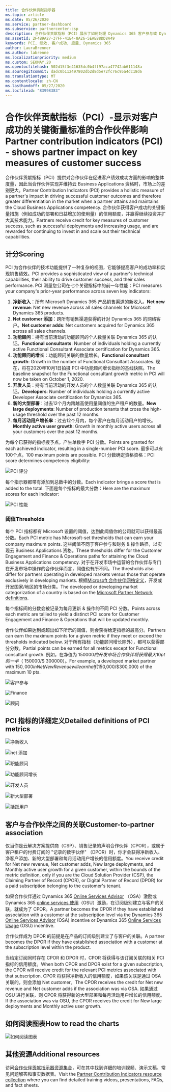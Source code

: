 ```yaml
---
title: 合作伙伴贡献指示器
ms.topic: article
ms.date: 05/26/2020
ms.service: partner-dashboard
ms.subservice: partnercenter-csp
description: 合作伙伴贡献指标（PCI）展示了如何处理 Dynamics 365 客户参与或 Dynamics 365 财务和运营。
ms.assetid: 2F4B9A27-37FF-41E4-8A26-5EAE88DD8A49
keywords: PCI, 绩效, 客户成功, 度量, Dynamics 365
author: LauraBrenner
ms.author: labrenne
ms.localizationpriority: medium
ms.custom: SEOMAY.20
ms.openlocfilehash: 502d15f3e41635dc0b4ff97aca47742ab611148a
ms.sourcegitcommit: dadc0b112497802db2d8d5e72fc76c95a4dc18d6
ms.translationtype: MT
ms.contentlocale: zh-CN
ms.lasthandoff: 05/27/2020
ms.locfileid: "83998383"
---
```

# <a name="partner-contribution-indicators-pci---shows-partner-impact-on-key-measures-of-customer-success"></a><span data-ttu-id="0645e-104">合作伙伴贡献指标（PCI）-显示对客户成功的关键衡量标准的合作伙伴影响</span><span class="sxs-lookup"><span data-stu-id="0645e-104">Partner contribution indicators (PCI) - shows partner impact on key measures of customer success</span></span>

<span data-ttu-id="0645e-105">合作伙伴贡献指标（PCI）提供对合作伙伴在促进客户绩效成功方面的影响的整体度量，因此当合作伙伴实现并维持云 Business Applications 资格时，市场上的差别更大。</span><span class="sxs-lookup"><span data-stu-id="0645e-105">Partner Contribution Indicators (PCI) provides a holistic measure of a partner's impact in driving successful customer outcomes and therefore greater differentiation in the market when a partner attains and maintains the Cloud Business Applications competency.</span></span> <span data-ttu-id="0645e-106">合作伙伴获得客户成功的关键衡量措施（例如成功的部署和日益增加的使用量）的信用额度，并赢得继续投资并扩大其技术能力。</span><span class="sxs-lookup"><span data-stu-id="0645e-106">Partners receive credit for key measures of customer success, such as successful deployments and increasing usage, and are rewarded for continuing to invest in and scale out their technical capabilities.</span></span>


## <a name="scoring"></a><span data-ttu-id="0645e-107">计分</span><span class="sxs-lookup"><span data-stu-id="0645e-107">Scoring</span></span>

<span data-ttu-id="0645e-108">PCI 为合作伙伴的技术功能提供了一种复杂的视图，它能够提高客户的成功率和实现销售绩效。</span><span class="sxs-lookup"><span data-stu-id="0645e-108">PCI provides a sophisticated view of a partner's technical capabilities, their ability to drive customer success, and their sales performance.</span></span> <span data-ttu-id="0645e-109">PCI 测量您公司在七个关键指标中的前一年性能：</span><span class="sxs-lookup"><span data-stu-id="0645e-109">PCI measures your company's prior-year performance across seven key indicators:</span></span>

1. <span data-ttu-id="0645e-110">**净新收入**：所有 Microsoft Dynamics 365 产品销售渠道的新收入。</span><span class="sxs-lookup"><span data-stu-id="0645e-110">**Net new revenue**: Net new revenue across all sales channels for Microsoft Dynamics 365 products.</span></span>
2. <span data-ttu-id="0645e-111">**Net customer 添加**：跨所有销售渠道获得的针对 Dynamics 365 的网络客户。</span><span class="sxs-lookup"><span data-stu-id="0645e-111">**Net customer adds**: Net customers acquired for Dynamics 365 across all sales channels.</span></span>
3. <span data-ttu-id="0645e-112">**功能顾问**：持有当前活动的功能顾问的个人数量关联 Dynamics 365 的认证。</span><span class="sxs-lookup"><span data-stu-id="0645e-112">**Functional consultants**: Number of individuals holding a currently active Functional Consultant Associate certification for Dynamics 365.</span></span> 
4. <span data-ttu-id="0645e-113">**功能顾问的增长**：功能顾问关联的数量增长。</span><span class="sxs-lookup"><span data-stu-id="0645e-113">**Functional consultant growth**: Growth in the number of Functional Consultant Associates.</span></span>  <span data-ttu-id="0645e-114">现在，将在2020年10月1日拍摄 PCI 中功能顾问增长指标的基线快照。</span><span class="sxs-lookup"><span data-stu-id="0645e-114">The baseline snapshot for the Functional consultant growth metric in PCI will now be taken on October 1, 2020.</span></span>  
5. <span data-ttu-id="0645e-115">**开发人员**：持有当前活动的开发人员的个人数量关联 Dynamics 365 的认证。</span><span class="sxs-lookup"><span data-stu-id="0645e-115">**Developers**: Number of individuals holding a currently active Developer Associate certification for Dynamics 365.</span></span>
6. <span data-ttu-id="0645e-116">**新的大型部署**：过去12个月内跨越高使用量阈值的生产租户的数量。</span><span class="sxs-lookup"><span data-stu-id="0645e-116">**New large deployments**: Number of production tenants that cross the high-usage threshold over the past 12 months.</span></span>
7. <span data-ttu-id="0645e-117">**每月活动用户增长率**：过去12个月内，每个客户在每月活动用户的增长。</span><span class="sxs-lookup"><span data-stu-id="0645e-117">**Monthly active user growth**: Growth in monthly active users across all your customers over the past 12 months.</span></span>

<span data-ttu-id="0645e-118">为每个已获得的指标授予点，产生单数字 PCI 分数。</span><span class="sxs-lookup"><span data-stu-id="0645e-118">Points are granted for each achieved indicator, resulting in a single-number PCI score.</span></span> <span data-ttu-id="0645e-119">最多可以有100个点。</span><span class="sxs-lookup"><span data-stu-id="0645e-119">100 maximum points are possible.</span></span> <span data-ttu-id="0645e-120">PCI 分数确定资格资格：</span><span class="sxs-lookup"><span data-stu-id="0645e-120">PCI score determines competency eligibility:</span></span>

![PCI 评分](images/pcinew1.png)

<span data-ttu-id="0645e-122">每个指示器都带有添加到总数中的分数。</span><span class="sxs-lookup"><span data-stu-id="0645e-122">Each indicator brings a score that is added to the total.</span></span> <span data-ttu-id="0645e-123">下面是每个指标的最大分数：</span><span class="sxs-lookup"><span data-stu-id="0645e-123">Here are the maximum scores for each indicator:</span></span>

![PCI 性能](images/pci/perfnew.png)

### <a name="thresholds"></a><span data-ttu-id="0645e-125">阈值</span><span class="sxs-lookup"><span data-stu-id="0645e-125">Thresholds</span></span>

<span data-ttu-id="0645e-126">每个 PCI 指标都有 Microsoft 设置的阈值，达到此阈值你的公司就可以获得最高分数。</span><span class="sxs-lookup"><span data-stu-id="0645e-126">Each PCI metric has Microsoft-set thresholds that can earn your company maximum points.</span></span> <span data-ttu-id="0645e-127">这些阈值不同于客户参与和财务 & 操作路径，以实现云 Business Applications 资格。</span><span class="sxs-lookup"><span data-stu-id="0645e-127">These thresholds differ for the Customer Engagement and Finance & Operations paths for attaining the Cloud Business Applications competency.</span></span> <span data-ttu-id="0645e-128">对于在开发市场中运营的合作伙伴与专门在开发市场中操作的合作伙伴而言，阈值也有所不同。</span><span class="sxs-lookup"><span data-stu-id="0645e-128">The thresholds also differ for partners operating in developed markets versus those that operate exclusively in developing markets.</span></span>  <span data-ttu-id="0645e-129">根据[Microsoft 合作伙伴网络定义](https://assetsprod.microsoft.com/mpn/mpn-developed-and-developing-countries.pdf)，开发或开发国家/地区的市场分类。</span><span class="sxs-lookup"><span data-stu-id="0645e-129">The developed or developing market categorization of a country is based on the [Microsoft Partner Network definitions](https://assetsprod.microsoft.com/mpn/mpn-developed-and-developing-countries.pdf).</span></span>

<span data-ttu-id="0645e-130">每个指标间的分数会被记录为每月更新 & 操作的不同 PCI 分数。</span><span class="sxs-lookup"><span data-stu-id="0645e-130">Points across each metric are tallied to yield a distinct PCI score for Customer Engagement and Finance & Operations that will be updated monthly.</span></span>

<span data-ttu-id="0645e-131">合作伙伴如果达到或超出如下所示的阈值，则会获得给定指标的最高分。</span><span class="sxs-lookup"><span data-stu-id="0645e-131">Partners can earn the maximum points for a given metric if they meet or exceed the thresholds indicated below.</span></span> <span data-ttu-id="0645e-132">对于所有指标（功能顾问增长除外），都可以获得部分分数。</span><span class="sxs-lookup"><span data-stu-id="0645e-132">Partial points can be earned for all metrics except for Functional consultant growth.</span></span> <span data-ttu-id="0645e-133">例如，在净值为 $150000 的开发市场合作伙伴将获得最大 10 pt 的一半（$ 150000/$ 300000）。</span><span class="sxs-lookup"><span data-stu-id="0645e-133">For example, a developed market partner with $150,000 in Net New Revenue will earn half ($150,000/$300,000) of the maximum 10 pts.</span></span> 

![客户参与](images/pci/custengagethresh.png)

![Finance](images/pci/table_2.png)

![顾问](images/Table3.PNG) 


## <a name="detailed-definitions-of-pci-metrics"></a><span data-ttu-id="0645e-137">PCI 指标的详细定义</span><span class="sxs-lookup"><span data-stu-id="0645e-137">Detailed definitions of PCI metrics</span></span>

![净新收入](images/pci/netnewrevenue.png)

![net 添加](images/pci/netadds.png)


![职能顾问](images/pci/funcconsult.png)


![功能顾问增长](images/pci/4_Functional_consultant_growth.png)

![开发人员](images/pci/developers.png) 

![新大型部署](images/pci/largedeploy.png) 

![活跃用户](images/pci/activeusers.png)

## <a name="customer-to-partner-association"></a><span data-ttu-id="0645e-145">客户与合作伙伴之间的关联</span><span class="sxs-lookup"><span data-stu-id="0645e-145">Customer-to-partner association</span></span>

<span data-ttu-id="0645e-146">仅当你是云解决方案提供商（CSP）、销售记录的声明合作伙伴（CPOR），或属于客户租户的付费订阅的 "记录的数字伙伴" （DPOR）时，你才会获得净新收入、净客户添加、新的大型部署和每月活动用户增长的信用额度。</span><span class="sxs-lookup"><span data-stu-id="0645e-146">You receive credit for Net new revenue, Net customer adds, New large deployments, and Monthly active user growth for a given customer, within the bounds of the metric definition, only if you are the Cloud Solution Provider (CSP), the Claiming Partner of Record (CPOR), or Digital Partner of Record (DPOR) for a paid subscription belonging to the customer's tenant.</span></span>

<span data-ttu-id="0645e-147">如果合作伙伴通过 Dynamics 365 [Online Services Advisor](https://support.microsoft.com/help/4501560/online-services-advisor-osa-sell-incentives-faq) （OSA）激励或 Dynamics 365 [online services 使用](https://support.microsoft.com/help/4489988/online-services-usage-osu-incentives-faq)（OSU）激励，在订阅级别建立与客户的关联，就成为了 CPOR。</span><span class="sxs-lookup"><span data-stu-id="0645e-147">A partner becomes the CPOR if they have established association with a customer at the subscription level via the Dynamics 365 [Online Services Advisor](https://support.microsoft.com/help/4501560/online-services-advisor-osa-sell-incentives-faq) (OSA) incentive or Dynamics 365 [Online Services Usage](https://support.microsoft.com/help/4489988/online-services-usage-osu-incentives-faq) (OSU) incentive.</span></span>

<span data-ttu-id="0645e-148">合作伙伴成为 DPOR 的前提是在产品的订阅级别建立了与客户的关联。</span><span class="sxs-lookup"><span data-stu-id="0645e-148">A partner becomes the DPOR if they have established association with a customer at the subscription level within the product.</span></span>

<span data-ttu-id="0645e-149">当给定订阅同时存在 CPOR 和 DPOR 时，CPOR 将获得与该订阅关联的相关 PCI 指标的信用额度。</span><span class="sxs-lookup"><span data-stu-id="0645e-149">When both CPOR and DPOR exist for a given subscription, the CPOR will receive credit for the relevant PCI metrics associated with that subscription.</span></span> <span data-ttu-id="0645e-150">CPOR 将获得净新收入的信用额度，如果该关联是通过 OSA 关联的，则会添加 Net customer。</span><span class="sxs-lookup"><span data-stu-id="0645e-150">The CPOR receives the credit for Net new revenue and Net customer adds if the association was via OSA.</span></span> <span data-ttu-id="0645e-151">如果通过 OSU 进行关联，则 CPOR 将获得新的大型部署和每月活动用户增长的信用额度。</span><span class="sxs-lookup"><span data-stu-id="0645e-151">If the association was via OSU, the CPOR receives the credit for New large deployments and Monthly active user growth.</span></span> 

## <a name="how-to-read-the-charts"></a><span data-ttu-id="0645e-152">如何阅读图表</span><span class="sxs-lookup"><span data-stu-id="0645e-152">How to read the charts</span></span>

![如何阅读图表](images/pci/howto.png)

## <a name="additional-resources"></a><span data-ttu-id="0645e-154">其他资源</span><span class="sxs-lookup"><span data-stu-id="0645e-154">Additional resources</span></span>

<span data-ttu-id="0645e-155">访问[合作伙伴贡献指示器资源集合](https://aka.ms/pcilearn)，可在其中找到详细的培训视频、演示文稿、常见问题解答和事实数据表。</span><span class="sxs-lookup"><span data-stu-id="0645e-155">Visit the [Partner Contribution Indicators resource collection](https://aka.ms/pcilearn) where you can find detailed training videos, presentations, FAQs, and fact sheets.</span></span>
